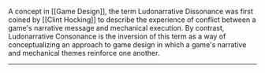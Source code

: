A concept in [[Game Design]], the term Ludonarrative Dissonance was first coined by [[Clint Hocking]] to describe the experience of conflict between a game's narrative message and mechanical execution. By contrast, Ludonarrative Consonance is the inversion of this term as a way of conceptualizing an approach to game design in which a game's narrative and mechanical themes reinforce one another. 

---

